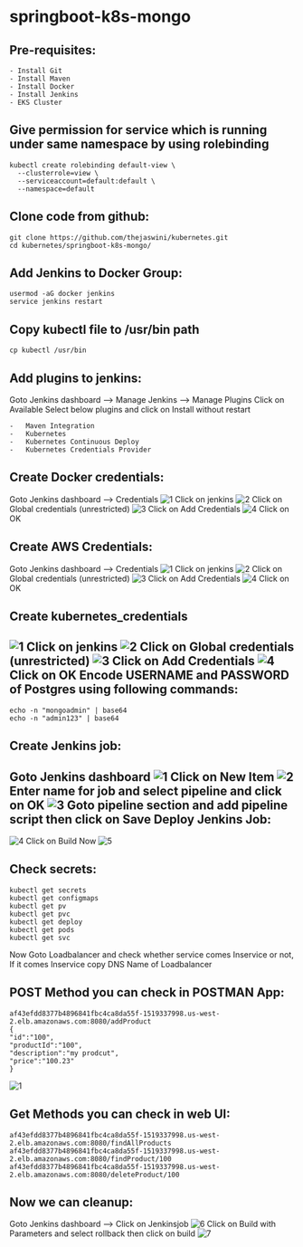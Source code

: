 # springboot-k8s-mongo

Pre-requisites:
--------
    - Install Git
    - Install Maven
    - Install Docker
    - Install Jenkins
    - EKS Cluster
Give permission for service which is running under same namespace by using rolebinding
----------------------
    kubectl create rolebinding default-view \
      --clusterrole=view \
      --serviceaccount=default:default \
      --namespace=default
      
Clone code from github:
-------
    git clone https://github.com/thejaswini/kubernetes.git
    cd kubernetes/springboot-k8s-mongo/

Add Jenkins to Docker Group:
------
    usermod -aG docker jenkins
    service jenkins restart
Copy kubectl file to /usr/bin path
-------
    cp kubectl /usr/bin

Add plugins to jenkins:
-----
Goto Jenkins dashboard --> Manage Jenkins --> Manage Plugins
Click on Available
Select below plugins and click on Install without restart

    - 	Maven Integration
    -	Kubernetes
    -	Kubernetes Continuous Deploy
    -	Kubernetes Credentials Provider
    
Create Docker credentials:
-------
Goto Jenkins dashboard --> Credentials
![1](https://user-images.githubusercontent.com/63221837/82425154-c396ad00-9aa3-11ea-8cd5-258b3b485cc9.png)
Click on jenkins
![2](https://user-images.githubusercontent.com/63221837/82425155-c396ad00-9aa3-11ea-85ec-22c5583e057d.png)
Click on Global credentials (unrestricted)
![3](https://user-images.githubusercontent.com/63221837/82425149-c1cce980-9aa3-11ea-991e-09bfc6263069.png)
Click on Add Credentials
![4](https://user-images.githubusercontent.com/63221837/82425153-c2fe1680-9aa3-11ea-9c86-372a5d9c6828.png)
Click on OK

Create AWS Credentials:
-------
Goto Jenkins dashboard --> Credentials
![1](https://user-images.githubusercontent.com/63221837/82425154-c396ad00-9aa3-11ea-8cd5-258b3b485cc9.png)
Click on jenkins
![2](https://user-images.githubusercontent.com/63221837/82425155-c396ad00-9aa3-11ea-85ec-22c5583e057d.png)
Click on Global credentials (unrestricted)
![3](https://user-images.githubusercontent.com/63221837/82425616-618a7780-9aa4-11ea-9522-e4699300eb5d.png)
Click on Add Credentials
![4](https://user-images.githubusercontent.com/63221837/82426046-f7be9d80-9aa4-11ea-844d-a2f6d0a1585a.png)
Click on OK

Create kubernetes_credentials
------
![1](https://user-images.githubusercontent.com/63221837/82426452-7fa4a780-9aa5-11ea-9835-7308198b595d.png)
Click on jenkins
![2](https://user-images.githubusercontent.com/63221837/82426445-7d424d80-9aa5-11ea-97dd-aeac305d295d.png)
Click on Global credentials (unrestricted)
![3](https://user-images.githubusercontent.com/63221837/82426449-7e737a80-9aa5-11ea-903e-6899eb8a5396.png)
Click on Add Credentials
![4](https://user-images.githubusercontent.com/63221837/82426451-7f0c1100-9aa5-11ea-9f7f-da6e65415004.png)
Click on OK
Encode USERNAME and PASSWORD of Postgres using following commands:
--------
    echo -n "mongoadmin" | base64
    echo -n "admin123" | base64
Create Jenkins job:
------
Goto Jenkins dashboard
![1](https://user-images.githubusercontent.com/63221837/82427807-36edee00-9aa7-11ea-96bb-20861ffc7d99.png)
Click on New Item
![2](https://user-images.githubusercontent.com/63221837/82427809-37868480-9aa7-11ea-89b5-ec099cb73b01.png)
Enter name for job and select pipeline and click on OK
![3](https://user-images.githubusercontent.com/63221837/82427812-381f1b00-9aa7-11ea-84c0-991314eb0acf.png)
Goto pipeline section and add pipeline script then click on Save
Deploy Jenkins Job:
-------
![4](https://user-images.githubusercontent.com/63221837/82427814-38b7b180-9aa7-11ea-928e-405815772858.png)
Click on Build Now
![5](https://user-images.githubusercontent.com/63221837/82427856-4705cd80-9aa7-11ea-9d40-7f12da72662a.png)

Check secrets:
-------
    kubectl get secrets
    kubectl get configmaps
    kubectl get pv
    kubectl get pvc
    kubectl get deploy
    kubectl get pods
    kubectl get svc
    
Now Goto Loadbalancer and check whether service comes Inservice or not, If it comes Inservice copy DNS Name of Loadbalancer 

POST Method you can check in POSTMAN App:
--------------
    af43efdd8377b4896841fbc4ca8da55f-1519337998.us-west-2.elb.amazonaws.com:8080/addProduct
    {
	"id":"100",
	"productId":"100",
	"description":"my prodcut",
	"price":"100.23"
    }
![1](https://user-images.githubusercontent.com/63221837/82110586-3aa70b00-975d-11ea-8f63-c6fb231e6dbf.png)

Get Methods you can check in web UI:
----------------
    af43efdd8377b4896841fbc4ca8da55f-1519337998.us-west-2.elb.amazonaws.com:8080/findAllProducts
    af43efdd8377b4896841fbc4ca8da55f-1519337998.us-west-2.elb.amazonaws.com:8080/findProduct/100
    af43efdd8377b4896841fbc4ca8da55f-1519337998.us-west-2.elb.amazonaws.com:8080/deleteProduct/100
 
Now we can cleanup:
--------
Goto Jenkins dashboard --> Click on Jenkinsjob
![6](https://user-images.githubusercontent.com/63221837/82427848-45d4a080-9aa7-11ea-8ac2-9b5ed12432e7.png)
Click on Build with Parameters and select rollback then click on build
![7](https://user-images.githubusercontent.com/63221837/82427852-4705cd80-9aa7-11ea-8362-6da8b0a0d8f5.png)
    
